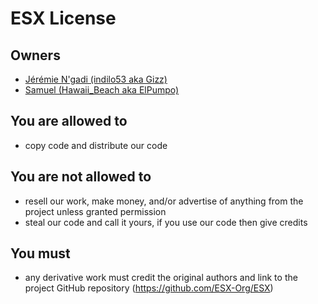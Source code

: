 # ESX License

## Owners

- [Jérémie N'gadi (indilo53 aka Gizz)](https://github.com/indilo53)
- [Samuel (Hawaii_Beach aka ElPumpo)](https://github.com/ElPumpo)

## You are allowed to

- copy code and distribute our code

## You are not allowed to

- resell our work, make money, and/or advertise of anything from the project unless granted permission
- steal our code and call it yours, if you use our code then give credits

## You must

- any derivative work must credit the original authors and link to the project GitHub repository (https://github.com/ESX-Org/ESX)
